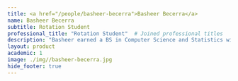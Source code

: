 ```yaml
---
title: <a href="/people/basheer-becerra">Basheer Becerra</a>
name: Basheer Becerra
subtitle: Rotation Student
professional_title: "Rotation Student"  # Joined professional titles
description: "Basheer earned a BS in Computer Science and Statistics with a minor in Biology from Illinois State University. He is now pursuing a PhD in Bioinformatics and Integrative Genomics with an interest in developing statistical methods for single-cell genomics data to understand the underlying mechanisms of disease."
layout: product
academic: 1
image: ./img//basheer-becerra.jpg
hide_footer: true
---
```

